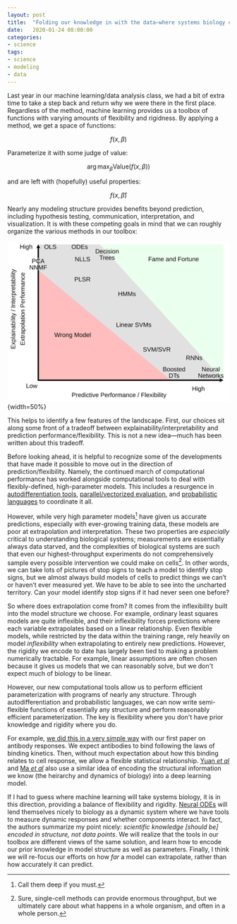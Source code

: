 ```yaml
---
layout: post
title:  "Folding our knowledge in with the data—where systems biology could be headed"
date:   2020-01-24 08:00:00
categories:
- science
tags:
- science
- modeling
- data
---
```


Last year in our machine learning/data analysis class, we had a bit of extra time to take a step back and return why we were there in the first place. Regardless of the method, machine learning provides us a toolbox of functions with varying amounts of flexibility and rigidness. By applying a method, we get a space of functions:

$$ f(x, \beta) $$

Parameterize it with some judge of value:

$$ \arg\max_{\beta} \textrm{Value}(f(x, \beta)) $$

and are left with (hopefully) useful properties:

$$ f(x, \hat{\beta}) $$

Nearly any modeling structure provides benefits beyond prediction, including hypothesis testing, communication, interpretation, and visualization. It is with these competing goals in mind that we can roughly organize the various methods in our toolbox:

![Our toolkit of models.](/public/images/models-plot.svg){width=50%}

This helps to identify a few features of the landscape. First, our choices sit along some front of a tradeoff between explainability/interpretability and prediction performance/flexibility. This is not a new idea—much has been written about this tradeoff.

Before looking ahead, it is helpful to recognize some of the developments that have made it possible to move out in the direction of prediction/flexibility. Namely, the continued march of computational performance has worked alongside computational tools to deal with flexibly-defined, high-parameter models. This includes a resurgence in [autodifferentiation tools](http://tensorly.org/stable/index.html), [parallel/vectorized evaluation](https://www.tensorflow.org), and [probabilistic languages](https://mc-stan.org) to coordinate it all.

However, while very high parameter models[^deep] have given us accurate predictions, especially with ever-growing training data, these models are poor at extrapolation and interpretation. These two properties are _especially_ critical to understanding biological systems; measurements are essentially always data starved, and the complexities of biological systems are such that even our highest-throughput experiments do not comprehensively sample every possible intervention we could make on cells[^invivo]. In other words, we can take lots of pictures of stop signs to teach a model to identify stop signs, but we almost always build models of cells to predict things we can’t or haven’t ever measured yet. We have to be able to see into the uncharted territory. Can your model identify stop signs if it had never seen one before?

So where does extrapolation come from? It comes from the inflexibility built into the model structure we choose. For example, ordinary least squares models are quite inflexible, and their inflexibility forces predictions where each variable extrapolates based on a linear relationship. Even flexible models, while restricted by the data within the training range, rely heavily on model *inflexibility* when extrapolating to entirely new predictions. However, the rigidity we encode to date has largely been tied to making a problem numerically tractable. For example, linear assumptions are often chosen because it gives us models that we can reasonably solve, but we don't expect much of biology to be linear.

However, our new computational tools allow us to perform efficient parameterization with programs of nearly any structure. Through autodifferentiation and probabilistic languages, we can now write semi-flexible functions of essentially any structure and perform reasonably efficient parameterization. The key is flexibility where you don't have prior knowledge and rigidity where you do.

For example, [we did this in a very simple way](https://doi.org/10.1016/j.cels.2018.05.018) with our first paper on antibody responses. We expect antibodies to bind following the laws of binding kinetics. Then, without much expectation about how this binding relates to cell response, we allow a flexible statistical relationship. [Yuan *et al*](https://www.biorxiv.org/content/10.1101/746842v1) and [Ma *et al*](https://www.nature.com/articles/nmeth.4627) also use a similar idea of encoding the structural information we know (the heirarchy and dynamics of biology) into a deep learning model.

If I had to guess where machine learning will take systems biology, it is in this direction, providing a balance of flexibility and rigidity. [Neural ODEs](https://www.stochasticlifestyle.com/how-to-train-interpretable-neural-networks-that-accurately-extrapolate-from-small-data/) will lend themselves nicely to biology as a dynamic system where we have tools to measure dynamic responses and whether components interact. In fact, the authors summarize my point nicely: *scientific knowledge [should be] encoded in structure, not data points*. We will realize that the tools in our toolbox are different views of the same solution, and learn how to encode our prior knowledge in model structure as well as parameters. Finally, I think we will re-focus our efforts on how *far* a model can extrapolate, rather than how accurately it can predict.

[^deep]: Call them deep if you must.

[^invivo]: Sure, single-cell methods can provide enormous throughput, but we ultimately care about what happens in a whole organism, and often in a whole person.

